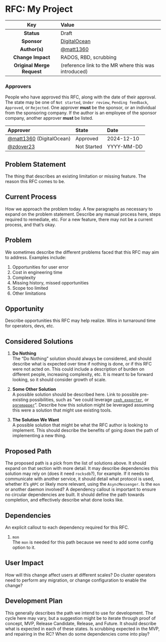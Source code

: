 # RFC: My Project

| Key                        | Value |
|:-------------------------: |:----- |
| **Status**                 | Draft |
| **Sponsor**                | [DigitalOcean](https://digitalocean.com) |
| **Author(s)**              | [@matt1360](https://github.com/matt1360) |
| **Change Impact**          | RADOS, RBD, scrubbing |
| **Original Merge Request** | (reference link to the MR where this was introduced) |

### Approvers

People who have approved this RFC, along with the date of their approval.
The state may be one of `Not started`, `Under review`, `Pending feedback`, `Approved`, or `Rejected`.
One approver **must** be the sponsor, or an individual from the sponsoring company.
If the author is an employee of the sponsor company, another approver **must** be listed.

| **Approver** | **State** | **Date** |
|:------------ |:--------- |:-------- |
| [@matt1360](https://github.com/matt1360) (DigitalOcean) | Approved    | 2024-12-10 |
| [@zdover23](https://github.com/zdover23)                | Not Started | YYYY-MM-DD |

## Problem Statement

The thing that describes an existing limitation or missing feature.
The reason this RFC comes to be.

## Current Process

How we approach the problem today.
A few paragraphs as necessary to expand on the problem statement.
Describe any manual process here, steps required to remediate, etc.
For a new feature, there may not be a current process, and that’s okay.

## Problem

We sometimes describe the different problems faced that this RFC may aim to address.
Examples include:

1. Opportunities for user error
1. Cost in engineering time
1. Complexity
1. Missing history, missed opportunities
1. Scope too limited
1. Other limitations

## Opportunity

Describe opportunities this RFC may help realize.
Wins in turnaround time for operators, devs, etc.

## Considered Solutions

1. **Do Nothing**\
   The “Do Nothing” solution should always be considered, and should describe what is expected over time if nothing is done, or if this RFC were not acted on.
   This could include a description of burden on different people, increasing complexity, etc.
   It is meant to be forward looking, so it should consider growth of scale.

1. **Some Other Solution**\
   A possible solution should be described here.
   Link to possible pre-existing possibilities, such as “we could leverage [`ceph_exporter`](https://github.com/digitalocean/ceph_exporter), or [`pgremapper`](https://github.com/digitalocean/pgremapper)”.
   Describe how this solution might be leveraged assuming this were a solution that might use existing tools.

1. **The Solution We Want**\
   A possible solution that might be what the RFC author is looking to implement.
   This should describe the benefits of going down the path of implementing a new thing.

## Proposed Path

The proposed path is a pick from the list of solutions above.
It should expand on that section with more detail.
It may describe dependencies this solution may rely on (does it need `rocksdb`?), for example.
If it needs to communicate with another service, it should detail what protocol is used, whether it’s `gRPC` or likely more relevant, using the `AsyncMessenger`.
Is the `mon` or another daemon involved?
A dependency callout is important to ensure no circular dependencies are built.
It should define the path towards completion, and effectively describe what done looks like.

## Dependencies

An explicit callout to each dependency required for this RFC.

1. `mon`  
   The `mon` is needed for this path because we need to add some config option to it.

## User Impact

<!-- TODO: decide on inclusive terminology to bridge the gap between users, operators, and devs -->
How will this change affect users at different scales?
Do cluster operators need to perform any migration, or change configuration to enable the change?

## Development Plan

This generally describes the path we intend to use for development.
The cycle here may vary, but a suggestion might be to iterate through proof of concept, MVP, Release Candidate, Release, and Future.
It should describe what is expected in each of these states.
Is scrubbing expected in the MVP, and repairing in the RC?
When do some dependencies come into play?
